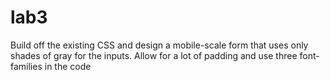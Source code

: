 # lab3
Build off the existing CSS and design a mobile-scale form that uses only shades of gray for the inputs. Allow for a lot of padding and use three font-families in the code
